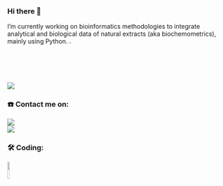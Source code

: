 ### Hi there 👋

I’m currently working on bioinformatics methodologies to integrate analytical and biological data of natural extracts (aka biochemometrics), mainly using Python. <code><img width="2%" src="https://www.vectorlogo.zone/logos/python/python-icon.svg"></code>

<img src="https://github-readme-stats.vercel.app/api?username=ArnaudGaudry&show_icons=true"/>

### :phone: Contact me on:  
[![](https://img.shields.io/badge/LinkedIn-0077B5?style=for-the-badge&logo=linkedin&logoColor=white)](https://www.linkedin.com/in/arnaudgaudry/)  
[![](https://img.shields.io/badge/Twitter-1DA1F2?style=for-the-badge&logo=twitter&logoColor=white)](https://twitter.com/gaudarn/)

### :hammer_and_wrench: Coding:

 <code><img width="10%" src="https://www.vectorlogo.zone/logos/python/python-horizontal.svg"></code>
